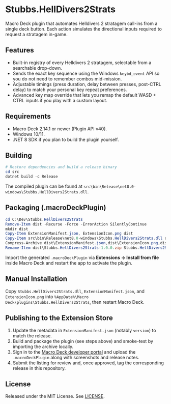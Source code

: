 ﻿# Stubbs.HellDivers2Strats

Macro Deck plugin that automates Helldivers 2 stratagem call-ins from a single deck button. Each action simulates the directional inputs required to request a stratagem in-game.

## Features
- Built-in registry of every Helldivers 2 stratagem, selectable from a searchable drop-down.
- Sends the exact key sequence using the Windows `keybd_event` API so you do not need to remember combos mid-mission.
- Adjustable timings (press duration, delay between presses, post-CTRL delay) to match your personal key repeat preferences.
- Advanced key map override that lets you remap the default WASD + CTRL inputs if you play with a custom layout.

## Requirements
- Macro Deck 2.14.1 or newer (Plugin API v40).
- Windows 10/11.
- .NET 8 SDK if you plan to build the plugin yourself.

## Building
```powershell
# Restore dependencies and build a release binary
cd src
dotnet build -c Release
```
The compiled plugin can be found at `src\bin\Release\net8.0-windows\Stubbs.HellDivers2Strats.dll`.

## Packaging (.macroDeckPlugin)
```powershell
cd C:\Dev\Stubbs.HellDivers2Strats
Remove-Item dist -Recurse -Force -ErrorAction SilentlyContinue
mkdir dist
Copy-Item ExtensionManifest.json, ExtensionIcon.png dist
Copy-Item src\bin\Release\net8.0-windows\Stubbs.HellDivers2Strats.dll dist
Compress-Archive dist\ExtensionManifest.json,dist\ExtensionIcon.png,dist\Stubbs.HellDivers2Strats.dll dist\Stubbs.HellDivers2Strats-1.0.0.zip -Force
Rename-Item dist\Stubbs.HellDivers2Strats-1.0.0.zip Stubbs.HellDivers2Strats-1.0.0.macroDeckPlugin
```
Import the generated `.macroDeckPlugin` via **Extensions -> Install from file** inside Macro Deck and restart the app to activate the plugin.

## Manual Installation
Copy `Stubbs.HellDivers2Strats.dll`, `ExtensionManifest.json`, and `ExtensionIcon.png` into `%AppData%\Macro Deck\plugins\Stubbs.HellDivers2Strats`, then restart Macro Deck.

## Publishing to the Extension Store
1. Update the metadata in `ExtensionManifest.json` (notably `version`) to match the release.
2. Build and package the plugin (see steps above) and smoke-test by importing the archive locally.
3. Sign in to the [Macro Deck developer portal](https://my.macrodeck.org) and upload the `.macroDeckPlugin` along with screenshots and release notes.
4. Submit the listing for review and, once approved, tag the corresponding release in this repository.

## License
Released under the MIT License. See [LICENSE](LICENSE).

